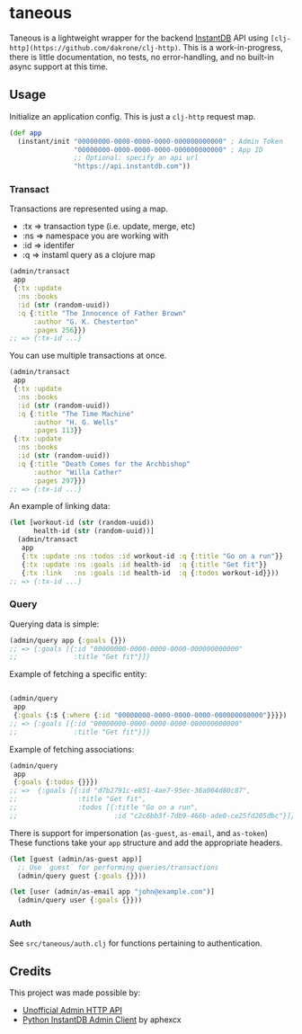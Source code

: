 # taneous

Taneous is a lightweight wrapper for the backend
[InstantDB](https://www.instantdb.com) API using
`[clj-http](https://github.com/dakrone/clj-http)`. This is a work-in-progress,
there is little documentation, no tests, no error-handling, and no built-in
async support at this time.

## Usage

Initialize an application config. This is just a `clj-http` request map.

```clojure
(def app
  (instant/init "00000000-0000-0000-0000-000000000000" ; Admin Token
                "00000000-0000-0000-0000-000000000000" ; App ID
                ;; Optional: specify an api url
                "https://api.instantdb.com"))
```

### Transact

Transactions are represented using a map.

- :tx => transaction type (i.e. update, merge, etc)
- :ns => namespace you are working with
- :id => identifer
- :q => instaml query as a clojure map

```clojure
(admin/transact
 app
 {:tx :update
  :ns :books
  :id (str (random-uuid))
  :q {:title "The Innocence of Father Brown"
      :author "G. K. Chesterton"
      :pages 256}})
;; => {:tx-id ...}
```

You can use multiple transactions at once.

```clojure
(admin/transact
 app
 {:tx :update
  :ns :books
  :id (str (random-uuid))
  :q {:title "The Time Machine"
      :author "H. G. Wells"
      :pages 113}}
 {:tx :update
  :ns :books
  :id (str (random-uuid))
  :q {:title "Death Comes for the Archbishop"
      :author "Willa Cather"
      :pages 297}})
;; => {:tx-id ...}
```

An example of linking data:

```clojure
(let [workout-id (str (random-uuid))
      health-id (str (random-uuid))]
  (admin/transact
   app
   {:tx :update :ns :todos :id workout-id :q {:title "Go on a run"}}
   {:tx :update :ns :goals :id health-id  :q {:title "Get fit"}}
   {:tx :link   :ns :goals :id health-id  :q {:todos workout-id}}))
;; => {:tx-id ...}
```

### Query

Querying data is simple:

```clojure
(admin/query app {:goals {}})
;; => {:goals [{:id "00000000-0000-0000-0000-000000000000"
;;              :title "Get fit"}]}
```

Example of fetching a specific entity:

```clojure

(admin/query
 app
 {:goals {:$ {:where {:id "00000000-0000-0000-0000-000000000000"}}}})
;; => {:goals [{:id "00000000-0000-0000-0000-000000000000"
;;              :title "Get fit"}]}
```

Example of fetching associations:

```clojure
(admin/query
 app
 {:goals {:todos {}}})
;; =>  {:goals [{:id "d7b2791c-e851-4ae7-95ec-36a064d80c87",
;;               :title "Get fit",
;;               :todos [{:title "Go on a run",
;;                        :id "c2c6bb3f-7db9-466b-ade0-ce25fd205dbc"}]}]}
```

There is support for impersonation (`as-guest`, `as-email`, and `as-token`)
These functions take your `app` structure and add the appropriate headers.

```clojure
(let [guest (admin/as-guest app)]
  ;; Use `guest` for performing queries/transactions
  (admin/query guest {:goals {}}))

(let [user (admin/as-email app "john@example.com")]
  (admin/query user {:goals {}}))
```

### Auth

See `src/taneous/auth.clj` for functions pertaining to authentication.

## Credits

This project was made possible by:

- [Unofficial Admin HTTP API](https://www.dropbox.com/scl/fi/2yjy6xvqa0459hqeqg950/Unofficial-Admin-HTTP-API.paper)
- [Python InstantDB Admin
  Client](https://gist.github.com/aphexcx/d6120bd3aeb4a60ea566715c67d92297) by
  aphexcx

<!--  LocalWords:  Taneous InstantDB
 -->
